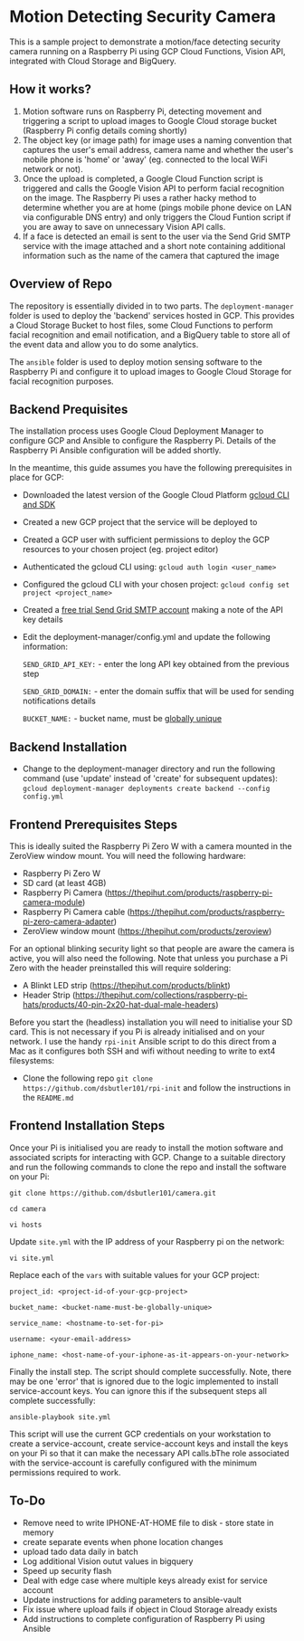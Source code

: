 # Motion Detecting Security Camera

This is a sample project to demonstrate a motion/face detecting security camera running on a Raspberry Pi using GCP Cloud Functions, Vision API, integrated with Cloud Storage and BigQuery.

## How it works?

1. Motion software runs on Raspberry Pi, detecting  movement and triggering a script to upload images to Google Cloud storage bucket (Raspberry Pi config details coming shortly)
2. The object key (or image path) for image uses a naming convention that captures the user's email address, camera name and whether the user's mobile phone is 'home' or 'away' (eg. connected to the local WiFi network or not).
3. Once the upload is completed, a Google Cloud Function script is triggered and calls the Google Vision API to perform facial recognition on the image. The Raspberry Pi uses a rather hacky method to determine whether you are at home (pings mobile phone device on LAN via configurable DNS entry) and only triggers the Cloud Funtion script if you are away to save on unnecessary Vision API calls.
4. If a face is detected an email is sent to the user via the Send Grid SMTP service with the image attached and a short note containing additional information such as the name of the camera that captured the image

## Overview of Repo

The repository is essentially divided in to two parts. The `deployment-manager` folder is used to deploy the 'backend' services hosted in GCP. This provides a Cloud Storage Bucket to host files, some Cloud Functions to perform facial recognition and email notification, and a BigQuery table to store all of the event data and allow you to do some analytics.

The `ansible` folder is used to deploy motion sensing software to the Raspberry Pi and configure it to upload images to Google Cloud Storage for facial recognition purposes.

## Backend Prequisites

The installation process uses Google Cloud Deployment Manager to configure GCP and Ansible to configure the Raspberry Pi. Details of the Raspberry Pi Ansible configuration will be added shortly. 

In the meantime, this guide assumes you have the following prerequisites in place for GCP:

* Downloaded the latest version of the Google Cloud Platform [gcloud CLI and SDK](https://cloud.google.com/sdk/)
* Created a new GCP project that the service will be deployed to
* Created a GCP user with sufficient permissions to deploy the GCP resources to your chosen project (eg. project editor)
* Authenticated the gcloud CLI using: `gcloud auth login <user_name>`
* Configured the gcloud CLI with your chosen project: `gcloud config set project <project_name>`
* Created a [free trial Send Grid SMTP account](https://signup.sendgrid.com) making a note of the API key details
* Edit the deployment-manager/config.yml and update the following information:

   `SEND_GRID_API_KEY:` - enter the long API key obtained from the previous step

   `SEND_GRID_DOMAIN:` - enter the domain suffix that will be used for sending notifications details

   `BUCKET_NAME:` - bucket name, must be [globally unique](https://cloud.google.com/storage/docs/naming)

## Backend Installation

* Change to the deployment-manager directory and run the following command (use 'update' instead of 'create' for subsequent updates):
`gcloud deployment-manager deployments create backend --config config.yml`

## Frontend Prerequisites Steps

This is ideally suited the Raspberry Pi Zero W with a camera mounted in the ZeroView window mount. You will need the following hardware:

* Raspberry Pi Zero W
* SD card (at least 4GB)
* Raspberry Pi Camera (https://thepihut.com/products/raspberry-pi-camera-module)
* Raspberry Pi Camera cable (https://thepihut.com/products/raspberry-pi-zero-camera-adapter)
* ZeroView window mount (https://thepihut.com/products/zeroview)

For an optional blinking security light so that people are aware the camera is active, you will also need the following. Note that unless you purchase a Pi Zero with the header preinstalled this will require soldering:

* A Blinkt LED strip (https://thepihut.com/products/blinkt)
* Header Strip (https://thepihut.com/collections/raspberry-pi-hats/products/40-pin-2x20-hat-dual-male-headers)

Before you start the (headless) installation you will need to initialise your SD card. This is not necessary if you Pi is already initialised and on your network. I use the handy `rpi-init` Ansible script to do this direct from a Mac as it configures both SSH and wifi without needing to write to ext4 filesystems: 

* Clone the following repo `git clone https://github.com/dsbutler101/rpi-init` and follow the instructions in the `README.md`

## Frontend Installation Steps

Once your Pi is initialised you are ready to install the motion software and associated scripts for interacting with GCP. Change to a suitable directory and run the following commands to clone the repo and install the software on your Pi:

`git clone https://github.com/dsbutler101/camera.git`

`cd camera`

`vi hosts`

Update `site.yml` with the IP address of your Raspberry pi on the network:

`vi site.yml`

Replace each of the `vars` with suitable values for your GCP project:

`project_id: <project-id-of-your-gcp-project>`

`bucket_name: <bucket-name-must-be-globally-unique>`

`service_name: <hostname-to-set-for-pi>`

`username: <your-email-address>`

`iphone_name: <host-name-of-your-iphone-as-it-appears-on-your-network>`

Finally the install step. The script should complete successfully. Note, there may be one 'error' that is ignored due to the logic implemented to install service-account keys. You can ignore this if the subsequent steps all complete successfully:

`ansible-playbook site.yml`

This script will use the current GCP credentials on your workstation to create a service-account, create service-account keys and install the keys on your Pi so that it can make the necessary API calls.bThe role associated with the service-account is carefully configured with the minimum permissions required to work. 

## To-Do


* Remove need to write IPHONE-AT-HOME file to disk - store state in memory
* create separate events when phone location changes
* upload tado data daily in batch
* Log additional Vision outut values in bigquery
* Speed up security flash
* Deal with edge case where multiple keys already exist for service account
* Update instructions for adding parameters to ansible-vault
* Fix issue where upload fails if object in Cloud Storage already exists
* Add instructions to complete configuration of Raspberry Pi using Ansible
